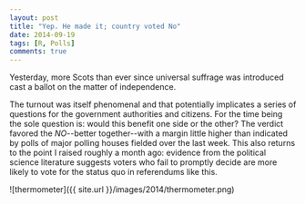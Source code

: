 ```yaml
---
layout: post
title: "Yep. He made it; country voted No" 
date: 2014-09-19
tags: [R, Polls]
comments: true
---
```


Yesterday, more Scots than ever since universal suffrage was introduced cast a ballot on the matter of independence. 

The turnout was itself phenomenal and that potentially implicates  a series of questions for the government authorities and citizens. For the time being the sole question is: would this benefit one side or the other? The verdict favored the *NO*--better together--with a margin little higher than indicated by polls of major polling houses fielded over the last week. This also returns to the point I raised roughly a month ago: evidence from the political science literature suggests voters who fail to promptly decide are more likely to vote for the status quo in referendums like this.

![thermometer]({{ site.url }}/images/2014/thermometer.png)


